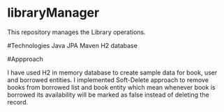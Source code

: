 # libraryManager
This repository manages the Library operations.

#Technologies
Java
JPA
Maven
H2 database

#Appproach

I have used H2 in memory database to create sample data for book, user and borrowed entities. I implemented Soft-Delete approach to remove books from borrowed list and book entity which mean whenever book is borrowed its availability will be marked as false instead of deleting the record.

